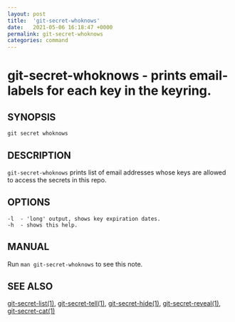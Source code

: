 ```yaml
---
layout: post
title:  'git-secret-whoknows'
date:   2021-05-06 16:18:47 +0000
permalink: git-secret-whoknows
categories: command
---
```

git-secret-whoknows - prints email-labels for each key in the keyring.
======================================================================

## SYNOPSIS

    git secret whoknows


## DESCRIPTION
`git-secret-whoknows` prints list of email addresses whose keys are allowed to access the secrets in this repo.


## OPTIONS

    -l  - 'long' output, shows key expiration dates.
    -h  - shows this help.


## MANUAL

Run `man git-secret-whoknows` to see this note.


## SEE ALSO

[git-secret-list(1)](http://git-secret.io/git-secret-list), [git-secret-tell(1)](http://git-secret.io/git-secret-tell), 
[git-secret-hide(1)](http://git-secret.io/git-secret-hide), [git-secret-reveal(1)](http://git-secret.io/git-secret-reveal), 
[git-secret-cat(1)](http://git-secret.io/git-secret-cat)
